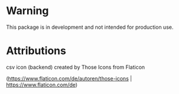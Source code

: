 # Warning
This package is in development and not intended for production use. 

# Attributions
csv icon (backend) created by Those Icons from Flaticon

(https://www.flaticon.com/de/autoren/those-icons | https://www.flaticon.com/de)